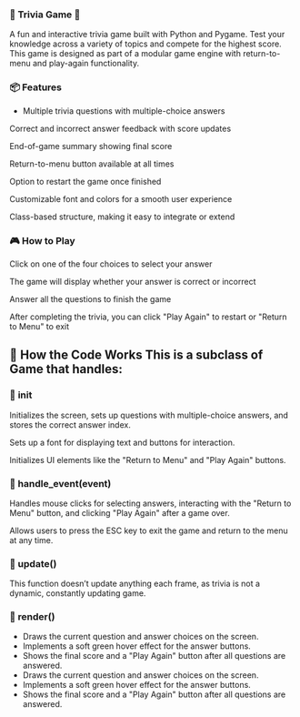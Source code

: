 ### 🧠 Trivia Game 🧩
A fun and interactive trivia game built with Python and Pygame. Test your knowledge across a variety of topics and compete for the highest score. This game is designed as part of a modular game engine with return-to-menu and play-again functionality.

### 📦 Features

- Multiple trivia questions with multiple-choice answers

Correct and incorrect answer feedback with score updates

End-of-game summary showing final score

Return-to-menu button available at all times

Option to restart the game once finished

Customizable font and colors for a smooth user experience

Class-based structure, making it easy to integrate or extend

### 🎮 How to Play

Click on one of the four choices to select your answer

The game will display whether your answer is correct or incorrect

Answer all the questions to finish the game

After completing the trivia, you can click "Play Again" to restart or "Return to Menu" to exit

## 🧠 How the Code Works This is a subclass of Game that handles:

### 🔁 __init__
Initializes the screen, sets up questions with multiple-choice answers, and stores the correct answer index.

Sets up a font for displaying text and buttons for interaction.

Initializes UI elements like the "Return to Menu" and "Play Again" buttons.

### 🧩 handle_event(event)
Handles mouse clicks for selecting answers, interacting with the "Return to Menu" button, and clicking "Play Again" after a game over.

Allows users to press the ESC key to exit the game and return to the menu at any time.

### 🔄 update()
This function doesn’t update anything each frame, as trivia is not a dynamic, constantly updating game.

### 🎨 render()

* Draws the current question and answer choices on the screen.
* Implements a soft green hover effect for the answer buttons.
* Shows the final score and a "Play Again" button after all questions are answered.
* Draws the current question and answer choices on the screen.
* Implements a soft green hover effect for the answer buttons.
* Shows the final score and a "Play Again" button after all questions are answered.
